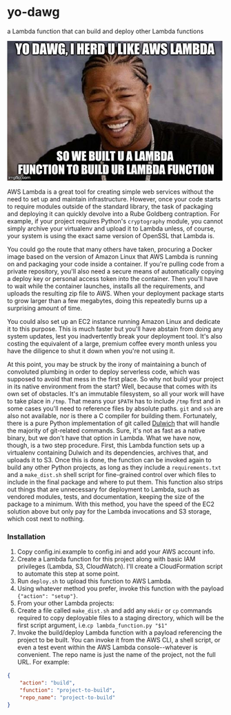 # yo-dawg
a Lambda function that can build and deploy other Lambda functions

![YO DAWG](meme.jpg)

AWS Lambda is a great tool for creating simple web services without the need to set up and maintain infrastructure.  However, once your code starts to require modules outside of the standard library, the task of packaging and deploying it can quickly devolve into a Rube Goldberg contraption.  For example, if your project requires Python's `cryptography` module, you cannot simply archive your virtualenv and upload it to Lambda unless, of course, your system is using the exact same version of OpenSSL that Lambda is.

You could go the route that many others have taken, procuring a Docker image based on the version of Amazon Linux that AWS Lambda is running on and packaging your code inside a container.  If you're pulling code from a private repository, you'll also need a secure means of automatically copying a deploy key or personal access token into the container.  Then you'll have to wait while the container launches, installs all the requirements, and uploads the resulting zip file to AWS.  When your deployment package starts to grow larger than a few megabytes, doing this repeatedly burns up a surprising amount of time.

You could also set up an EC2 instance running Amazon Linux and dedicate it to this purpose.  This is much faster but you'll have abstain from doing any system updates, lest you inadvertently break your deployment tool.  It's also costing the equivalent of a large, premium coffee every month unless you have the diligence to shut it down when you're not using it.

At this point, you may be struck by the irony of maintaining a bunch of convoluted plumbing in order to deploy serverless code, which was supposed to avoid that mess in the first place.  So why not build your project in its native environment from the start?  Well, because that comes with its own set of obstacles.  It's an immutable filesystem, so all your work will have to take place in `/tmp`.  That means your `$PATH` has to include `/tmp` first and in some cases you'll need to reference files by absolute paths.  `git` and `ssh` are also not available, nor is there a C compiler for building them.  Fortunately, there is a pure Python implementation of git called [Dulwich](https://dulwich.io/) that will handle the majority of git-related commands.  Sure, it's not as fast as a native binary, but we don't have that option in Lambda.  What we have now, though, is a two step procedure.  First, this Lambda function sets up a virtualenv containing Dulwich and its dependencies, archives that, and uploads it to S3.  Once this is done, the function can be invoked again to build any other Python projects, as long as they include a `requirements.txt` and a `make_dist.sh` shell script for fine-grained control over which files to include in the final package and where to put them.  This function also strips out things that are unnecessary for deployment to Lambda, such as vendored modules, tests, and documentation, keeping the size of the package to a minimum.  With this method, you have the speed of the EC2 solution above but only pay for the Lambda invocations and S3 storage, which cost next to nothing.

### Installation
1. Copy config.ini.example to config.ini and add your AWS account info.
1. Create a Lambda function for this project along with basic IAM privileges (Lambda, S3, CloudWatch).  I'll create a CloudFormation script to automate this step at some point.
1. Run `deploy.sh` to upload this function to AWS Lambda.
1. Using whatever method you prefer, invoke this function with the payload `{"action": "setup"}`.
1. From your other Lambda projects:
  1. Create a file called `make_dist.sh` and add any `mkdir` or `cp` commands required to copy deployable files to a staging directory, which will be the first script argument, i.e.```cp lambda_function.py "$1"```
  1. Invoke the build/deploy Lambda function with a payload referencing the project to be built.  You can invoke it from the AWS CLI, a shell script, or even a test event within the AWS Lambda console--whatever is convenient.  The repo name is just the name of the project, not the full URL.  For example:
```json
{
    "action": "build",
    "function": "project-to-build",
    "repo_name": "project-to-build"
}
```
